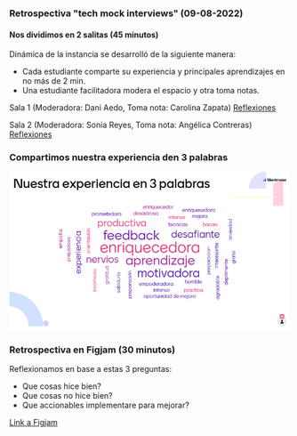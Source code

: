 ### Retrospectiva "tech mock interviews" (09-08-2022)

#### Nos dividimos en 2 salitas (45 minutos)

Dinámica de la instancia se desarrolló de la siguiente manera:
- Cada estudiante comparte su experiencia y principales aprendizajes en no más de 2 min.
- Una estudiante facilitadora modera el espacio y otra toma notas.

Sala 1 (Moderadora: Dani Aedo, Toma nota: Carolina Zapata) [Reflexiones](https://docs.google.com/spreadsheets/d/16kY4fsYnU1-1gMuDwFconXN7Mph9KA7Emmxg1azGkA8/edit#gid=1699660260)

Sala 2 (Moderadora: Sonia Reyes, Toma nota: Angélica Contreras) [Reflexiones](https://docs.google.com/spreadsheets/d/16kY4fsYnU1-1gMuDwFconXN7Mph9KA7Emmxg1azGkA8/edit#gid=2043433777)


### Compartimos nuestra experiencia den 3 palabras

![screenShot](./image/image.png)


### Retrospectiva en Figjam (30 minutos)

Reflexionamos en base a estas 3 preguntas:

- Que cosas hice bien?
- Que cosas no hice bien?
- Que accionables implementare para mejorar?

[Link a Figjam](https://www.figma.com/file/56ujwwQzwCY37EEMFGTB6K/Retrospectiva-de-entrevista-Tech-SCL020?node-id=1%3A177)